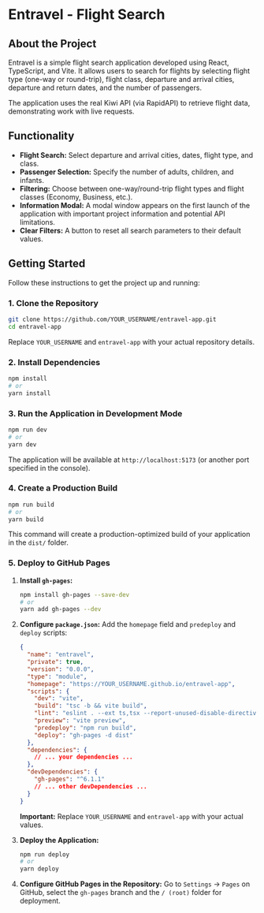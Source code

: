 # Entravel - Flight Search

## About the Project

Entravel is a simple flight search application developed using React, TypeScript, and Vite. It allows users to search for flights by selecting flight type (one-way or round-trip), flight class, departure and arrival cities, departure and return dates, and the number of passengers.

The application uses the real Kiwi API (via RapidAPI) to retrieve flight data, demonstrating work with live requests.

## Functionality

- **Flight Search:** Select departure and arrival cities, dates, flight type, and class.
- **Passenger Selection:** Specify the number of adults, children, and infants.
- **Filtering:** Choose between one-way/round-trip flight types and flight classes (Economy, Business, etc.).
- **Information Modal:** A modal window appears on the first launch of the application with important project information and potential API limitations.
- **Clear Filters:** A button to reset all search parameters to their default values.

## Getting Started

Follow these instructions to get the project up and running:

### 1. Clone the Repository

```bash
git clone https://github.com/YOUR_USERNAME/entravel-app.git
cd entravel-app
```

Replace `YOUR_USERNAME` and `entravel-app` with your actual repository details.

### 2. Install Dependencies

```bash
npm install
# or
yarn install
```

### 3. Run the Application in Development Mode

```bash
npm run dev
# or
yarn dev
```

The application will be available at `http://localhost:5173` (or another port specified in the console).

### 4. Create a Production Build

```bash
npm run build
# or
yarn build
```

This command will create a production-optimized build of your application in the `dist/` folder.

### 5. Deploy to GitHub Pages

1.  **Install `gh-pages`:**

    ```bash
    npm install gh-pages --save-dev
    # or
    yarn add gh-pages --dev
    ```

2.  **Configure `package.json`:**
    Add the `homepage` field and `predeploy` and `deploy` scripts:

    ```json
    {
      "name": "entravel",
      "private": true,
      "version": "0.0.0",
      "type": "module",
      "homepage": "https://YOUR_USERNAME.github.io/entravel-app",
      "scripts": {
        "dev": "vite",
        "build": "tsc -b && vite build",
        "lint": "eslint . --ext ts,tsx --report-unused-disable-directives --max-warnings 0",
        "preview": "vite preview",
        "predeploy": "npm run build",
        "deploy": "gh-pages -d dist"
      },
      "dependencies": {
        // ... your dependencies ...
      },
      "devDependencies": {
        "gh-pages": "^6.1.1"
        // ... other devDependencies ...
      }
    }
    ```

    **Important:** Replace `YOUR_USERNAME` and `entravel-app` with your actual values.

3.  **Deploy the Application:**

    ```bash
    npm run deploy
    # or
    yarn deploy
    ```

4.  **Configure GitHub Pages in the Repository:**
    Go to `Settings` -> `Pages` on GitHub, select the `gh-pages` branch and the `/ (root)` folder for deployment.
